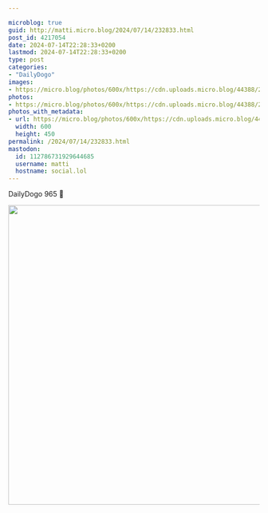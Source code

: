 ```yaml
---

microblog: true
guid: http://matti.micro.blog/2024/07/14/232833.html
post_id: 4217054
date: 2024-07-14T22:28:33+0200
lastmod: 2024-07-14T22:28:33+0200
type: post
categories:
- "DailyDogo"
images:
- https://micro.blog/photos/600x/https://cdn.uploads.micro.blog/44388/2024/3f0dc349fdaa4eed964677d04f2ac812.jpg
photos:
- https://micro.blog/photos/600x/https://cdn.uploads.micro.blog/44388/2024/3f0dc349fdaa4eed964677d04f2ac812.jpg
photos_with_metadata:
- url: https://micro.blog/photos/600x/https://cdn.uploads.micro.blog/44388/2024/3f0dc349fdaa4eed964677d04f2ac812.jpg
  width: 600
  height: 450
permalink: /2024/07/14/232833.html
mastodon:
  id: 112786731929644685
  username: matti
  hostname: social.lol
---
```

DailyDogo 965 🐶

<img src="https://micro.blog/photos/600x/https://blog.martin-haehnel.de/uploads/2024/3f0dc349fdaa4eed964677d04f2ac812.jpg" width="600" alt="" />
